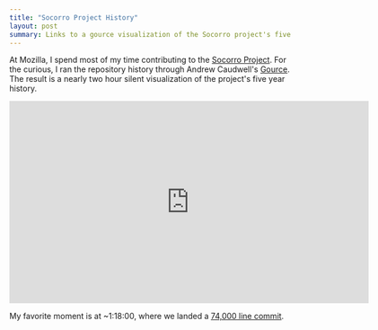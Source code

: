 ```yaml
---
title: "Socorro Project History"
layout: post
summary: Links to a gource visualization of the Socorro project's five year history.
---
```


At Mozilla, I spend most of my time contributing to the [Socorro Project](https://github.com/mozilla/socorro). For the curious, I ran the repository history through Andrew Caudwell's [Gource](https://github.com/acaudwell/Gource). The result is a nearly two hour silent visualization of the project's five year history.

<p><iframe width="640" height="360" src="http://www.youtube.com/embed/LftK8SR5Dv8" frameborder="0" allowfullscreen>
</iframe></p>

My favorite moment is at ~1:18:00, where we landed a [74,000 line commit](https://github.com/mozilla/socorro/pull/29).
